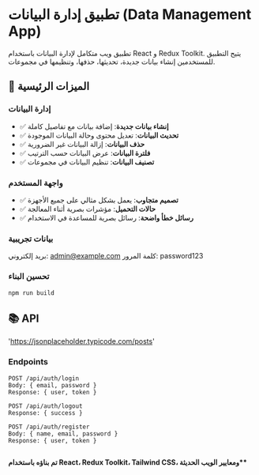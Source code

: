 # تطبيق إدارة البيانات (Data Management App)

تطبيق ويب متكامل لإدارة البيانات باستخدام React و Redux Toolkit. يتيح التطبيق للمستخدمين إنشاء بيانات  جديدة، تحديثها، حذفها، وتنظيمها في مجموعات.

## 🚀 الميزات الرئيسية

### إدارة البيانات

- ✅ **إنشاء بيانات جديدة**: إضافة بيانات مع تفاصيل كاملة
- ✅ **تحديث البيانات**: تعديل محتوى وحالة البيانات الموجودة
- ✅ **حذف البيانات**: إزالة البيانات غير الضرورية
- ✅ **فلترة البيانات**: عرض البيانات حسب الترتيب 
- ✅ **تصنيف البيانات**: تنظيم البيانات في مجموعات

### واجهة المستخدم

- ✅ **تصميم متجاوب**: يعمل بشكل مثالي على جميع الأجهزة
- ✅ **حالات التحميل**: مؤشرات بصرية أثناء المعالجة
- ✅ **رسائل خطأ واضحة**: رسائل بصرية للمساعدة في الاستخدام

### بيانات تجريبية

بريد إلكتروني: admin@example.com
كلمة المرور: password123

### تحسين البناء

```bash
npm run build
```

## 📚 API

'https://jsonplaceholder.typicode.com/posts'

### Endpoints

```
POST /api/auth/login
Body: { email, password }
Response: { user, token }

POST /api/auth/logout
Response: { success }

POST /api/auth/register
Body: { name, email, password }
Response: { user, token }
 
```

**تم بناؤه باستخدام React، Redux Toolkit، Tailwind CSS، ومعايير الويب الحديثة\*\***
